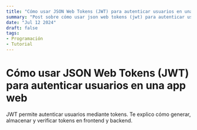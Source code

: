 ```yaml
---
title: "Cómo usar JSON Web Tokens (JWT) para autenticar usuarios en una app web"
summary: "Post sobre cómo usar json web tokens (jwt) para autenticar usuarios en una app web"
date: "Jul 12 2024"
draft: false
tags:
- Programación
- Tutorial
---
```


# Cómo usar JSON Web Tokens (JWT) para autenticar usuarios en una app web

JWT permite autenticar usuarios mediante tokens. Te explico cómo generar, almacenar y verificar tokens en frontend y backend.
